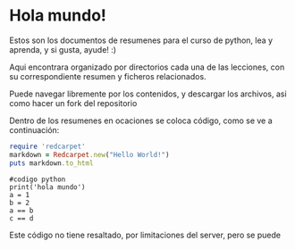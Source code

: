 # Hola mundo!

Estos son los documentos de resumenes para el curso de python, lea y aprenda, y 
si gusta, ayude! :)

Aqui encontrara organizado por directorios cada una de las lecciones, con su correspondiente resumen y ficheros relacionados.

Puede navegar libremente por los contenidos, y descargar los archivos, asi como hacer un fork del repositorio


Dentro de los resumenes en ocaciones se coloca código, como se ve a continuación:

```ruby
require 'redcarpet'
markdown = Redcarpet.new("Hello World!")
puts markdown.to_html
```

    #codigo python
    print('hola mundo')
    a = 1
    b = 2
    a == b
    c == d
    
Este código no tiene resaltado, por limitaciones del server, pero se puede 
